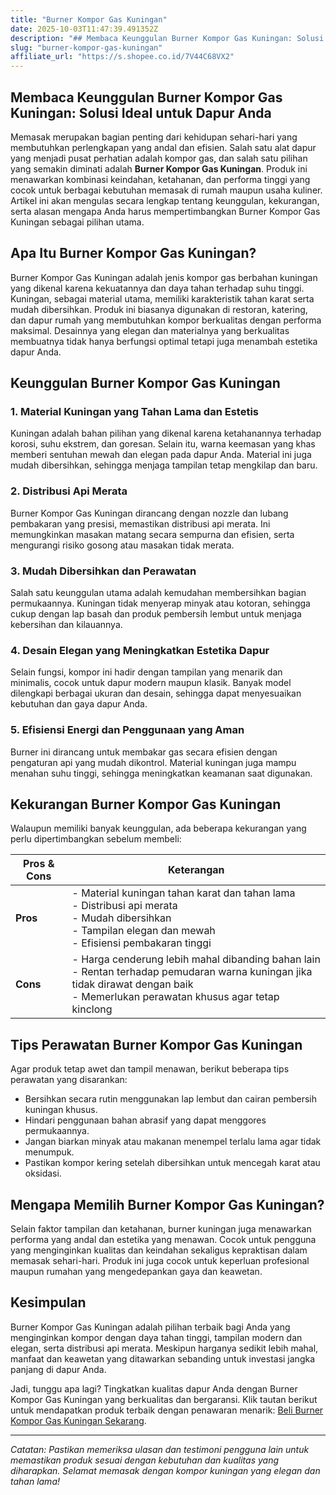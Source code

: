 ```yaml
---
title: "Burner Kompor Gas Kuningan"
date: 2025-10-03T11:47:39.491352Z
description: "## Membaca Keunggulan Burner Kompor Gas Kuningan: Solusi Ideal untuk Dapur Anda..."
slug: "burner-kompor-gas-kuningan"
affiliate_url: "https://s.shopee.co.id/7V44C68VX2"
---
```

## Membaca Keunggulan Burner Kompor Gas Kuningan: Solusi Ideal untuk Dapur Anda

Memasak merupakan bagian penting dari kehidupan sehari-hari yang membutuhkan perlengkapan yang andal dan efisien. Salah satu alat dapur yang menjadi pusat perhatian adalah kompor gas, dan salah satu pilihan yang semakin diminati adalah **Burner Kompor Gas Kuningan**. Produk ini menawarkan kombinasi keindahan, ketahanan, dan performa tinggi yang cocok untuk berbagai kebutuhan memasak di rumah maupun usaha kuliner. Artikel ini akan mengulas secara lengkap tentang keunggulan, kekurangan, serta alasan mengapa Anda harus mempertimbangkan Burner Kompor Gas Kuningan sebagai pilihan utama.

## Apa Itu Burner Kompor Gas Kuningan?

Burner Kompor Gas Kuningan adalah jenis kompor gas berbahan kuningan yang dikenal karena kekuatannya dan daya tahan terhadap suhu tinggi. Kuningan, sebagai material utama, memiliki karakteristik tahan karat serta mudah dibersihkan. Produk ini biasanya digunakan di restoran, katering, dan dapur rumah yang membutuhkan kompor berkualitas dengan performa maksimal. Desainnya yang elegan dan materialnya yang berkualitas membuatnya tidak hanya berfungsi optimal tetapi juga menambah estetika dapur Anda.

## Keunggulan Burner Kompor Gas Kuningan

### 1. Material Kuningan yang Tahan Lama dan Estetis

Kuningan adalah bahan pilihan yang dikenal karena ketahanannya terhadap korosi, suhu ekstrem, dan goresan. Selain itu, warna keemasan yang khas memberi sentuhan mewah dan elegan pada dapur Anda. Material ini juga mudah dibersihkan, sehingga menjaga tampilan tetap mengkilap dan baru.

### 2. Distribusi Api Merata

Burner Kompor Gas Kuningan dirancang dengan nozzle dan lubang pembakaran yang presisi, memastikan distribusi api merata. Ini memungkinkan masakan matang secara sempurna dan efisien, serta mengurangi risiko gosong atau masakan tidak merata.

### 3. Mudah Dibersihkan dan Perawatan

Salah satu keunggulan utama adalah kemudahan membersihkan bagian permukaannya. Kuningan tidak menyerap minyak atau kotoran, sehingga cukup dengan lap basah dan produk pembersih lembut untuk menjaga kebersihan dan kilauannya.

### 4. Desain Elegan yang Meningkatkan Estetika Dapur

Selain fungsi, kompor ini hadir dengan tampilan yang menarik dan minimalis, cocok untuk dapur modern maupun klasik. Banyak model dilengkapi berbagai ukuran dan desain, sehingga dapat menyesuaikan kebutuhan dan gaya dapur Anda.

### 5. Efisiensi Energi dan Penggunaan yang Aman

Burner ini dirancang untuk membakar gas secara efisien dengan pengaturan api yang mudah dikontrol. Material kuningan juga mampu menahan suhu tinggi, sehingga meningkatkan keamanan saat digunakan.

## Kekurangan Burner Kompor Gas Kuningan

Walaupun memiliki banyak keunggulan, ada beberapa kekurangan yang perlu dipertimbangkan sebelum membeli:

| **Pros & Cons** | **Keterangan** |
|-----------------|----------------|
| **Pros** | - Material kuningan tahan karat dan tahan lama<br>- Distribusi api merata<br>- Mudah dibersihkan<br>- Tampilan elegan dan mewah<br>- Efisiensi pembakaran tinggi |
| **Cons** | - Harga cenderung lebih mahal dibanding bahan lain<br>- Rentan terhadap pemudaran warna kuningan jika tidak dirawat dengan baik<br>- Memerlukan perawatan khusus agar tetap kinclong |

## Tips Perawatan Burner Kompor Gas Kuningan

Agar produk tetap awet dan tampil menawan, berikut beberapa tips perawatan yang disarankan:

- Bersihkan secara rutin menggunakan lap lembut dan cairan pembersih kuningan khusus.
- Hindari penggunaan bahan abrasif yang dapat menggores permukaannya.
- Jangan biarkan minyak atau makanan menempel terlalu lama agar tidak menumpuk.
- Pastikan kompor kering setelah dibersihkan untuk mencegah karat atau oksidasi.

## Mengapa Memilih Burner Kompor Gas Kuningan?

Selain faktor tampilan dan ketahanan, burner kuningan juga menawarkan performa yang andal dan estetika yang menawan. Cocok untuk pengguna yang menginginkan kualitas dan keindahan sekaligus kepraktisan dalam memasak sehari-hari. Produk ini juga cocok untuk keperluan profesional maupun rumahan yang mengedepankan gaya dan keawetan.

## Kesimpulan

Burner Kompor Gas Kuningan adalah pilihan terbaik bagi Anda yang menginginkan kompor dengan daya tahan tinggi, tampilan modern dan elegan, serta distribusi api merata. Meskipun harganya sedikit lebih mahal, manfaat dan keawetan yang ditawarkan sebanding untuk investasi jangka panjang di dapur Anda.

Jadi, tunggu apa lagi? Tingkatkan kualitas dapur Anda dengan Burner Kompor Gas Kuningan yang berkualitas dan bergaransi. Klik tautan berikut untuk mendapatkan produk terbaik dengan penawaran menarik: [Beli Burner Kompor Gas Kuningan Sekarang](https://s.shopee.co.id/7V44C68VX2).

---

*Catatan: Pastikan memeriksa ulasan dan testimoni pengguna lain untuk memastikan produk sesuai dengan kebutuhan dan kualitas yang diharapkan. Selamat memasak dengan kompor kuningan yang elegan dan tahan lama!*